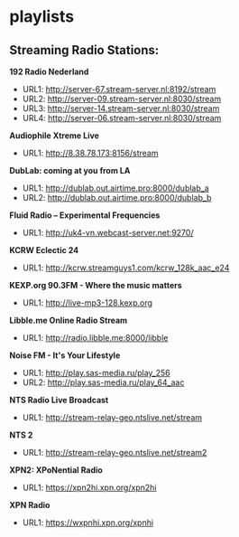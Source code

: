 # playlists

## Streaming Radio Stations:
**192 Radio Nederland**
* URL1: http://server-67.stream-server.nl:8192/stream
* URL2: http://server-09.stream-server.nl:8030/stream
* URL3: http://server-14.stream-server.nl:8030/stream
* URL4: http://server-06.stream-server.nl:8030/stream

**Audiophile Xtreme Live**
* URL1: http://8.38.78.173:8156/stream

**DubLab: coming at you from LA**
* URL1: http://dublab.out.airtime.pro:8000/dublab_a
* URL2: http://dublab.out.airtime.pro:8000/dublab_b

**Fluid Radio – Experimental Frequencies**
* URL1: http://uk4-vn.webcast-server.net:9270/

**KCRW Eclectic 24**
* URL1: http://kcrw.streamguys1.com/kcrw_128k_aac_e24

**KEXP.org 90.3FM - Where the music matters**
* URL1: http://live-mp3-128.kexp.org

**Libble.me Online Radio Stream**
* URL1: http://radio.libble.me:8000/libble

**Noise FM - It's Your Lifestyle**
* URL1: http://play.sas-media.ru/play_256
* URL2: http://play.sas-media.ru/play_64_aac

**NTS Radio Live Broadcast**
* URL1: http://stream-relay-geo.ntslive.net/stream

**NTS 2**
* URL1: http://stream-relay-geo.ntslive.net/stream2

**XPN2: XPoNential Radio**
* URL1: https://xpn2hi.xpn.org/xpn2hi

**XPN Radio**
* URL1: https://wxpnhi.xpn.org/xpnhi

